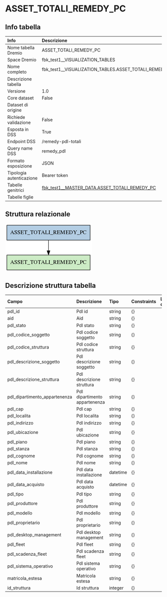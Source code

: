 # ASSET_TOTALI_REMEDY_PC

## Info tabella

| Info                     | Descrizione                                                                                                               |
|:-------------------------|:--------------------------------------------------------------------------------------------------------------------------|
| Nome tabella Dremio      | ASSET_TOTALI_REMEDY_PC                                                                                                    |
| Space Dremio             | fbk_test1__VISUALIZATION_TABLES                                                                                           |
| Nome completo            | fbk_test1__VISUALIZATION_TABLES.ASSET_TOTALI_REMEDY_PC                                                                    |
| Descrizione tabella      |                                                                                                                           |
| Versione                 | 1.0                                                                                                                       |
| Core dataset             | False                                                                                                                     |
| Dataset di origine       |                                                                                                                           |
| Richiede validazione     | False                                                                                                                     |
| Esposta in DSS           | True                                                                                                                      |
| Endpoint DSS             | /remedy-pdl-totali                                                                                                        |
| Query name DSS           | remedy_pdl                                                                                                                |
| Formato esposizione      | JSON                                                                                                                      |
| Tipologia autenticazione | Bearer token                                                                                                              |
| Tabelle genitrici        | [fbk_test1__MASTER_DATA.ASSET_TOTALI_REMEDY_PC](/Documentation/fbk_test1__MASTER_DATA/ASSET_TOTALI_REMEDY_PC/markdown.md) |
| Tabelle figlie           |                                                                                                                           |

## Struttura relazionale

![ASSET_TOTALI_REMEDY_PC](./graph_png.png)

## Descrizione struttura tabella

| Campo                         | Descrizione                   | Tipo     | Constraints   | Linked data   | errors   |
|:------------------------------|:------------------------------|:---------|:--------------|:--------------|:---------|
| pdl_id                        | Pdl id                        | string   | {}            |               | {}       |
| aid                           | Aid                           | string   | {}            |               | {}       |
| pdl_stato                     | Pdl stato                     | string   | {}            |               | {}       |
| pdl_codice_soggetto           | Pdl codice soggetto           | string   | {}            |               | {}       |
| pdl_codice_struttura          | Pdl codice struttura          | string   | {}            |               | {}       |
| pdl_descrizione_soggetto      | Pdl descrizione soggetto      | string   | {}            |               | {}       |
| pdl_descrizione_struttura     | Pdl descrizione struttura     | string   | {}            |               | {}       |
| pdl_dipartimento_appartenenza | Pdl dipartimento appartenenza | string   | {}            |               | {}       |
| pdl_cap                       | Pdl cap                       | string   | {}            |               | {}       |
| pdl_localita                  | Pdl localita                  | string   | {}            |               | {}       |
| pdl_indirizzo                 | Pdl indirizzo                 | string   | {}            |               | {}       |
| pdl_ubicazione                | Pdl ubicazione                | string   | {}            |               | {}       |
| pdl_piano                     | Pdl piano                     | string   | {}            |               | {}       |
| pdl_stanza                    | Pdl stanza                    | string   | {}            |               | {}       |
| pdl_cognome                   | Pdl cognome                   | string   | {}            |               | {}       |
| pdl_nome                      | Pdl nome                      | string   | {}            |               | {}       |
| pdl_data_installazione        | Pdl data installazione        | datetime | {}            |               | {}       |
| pdl_data_acquisto             | Pdl data acquisto             | datetime | {}            |               | {}       |
| pdl_tipo                      | Pdl tipo                      | string   | {}            |               | {}       |
| pdl_produttore                | Pdl produttore                | string   | {}            |               | {}       |
| pdl_modello                   | Pdl modello                   | string   | {}            |               | {}       |
| pdl_proprietario              | Pdl proprietario              | string   | {}            |               | {}       |
| pdl_desktop_management        | Pdl desktop management        | string   | {}            |               | {}       |
| pdl_fleet                     | Pdl fleet                     | string   | {}            |               | {}       |
| pdl_scadenza_fleet            | Pdl scadenza fleet            | string   | {}            |               | {}       |
| pdl_sistema_operativo         | Pdl sistema operativo         | string   | {}            |               | {}       |
| matricola_estesa              | Matricola estesa              | string   | {}            |               | {}       |
| id_struttura                  | Id struttura                  | integer  | {}            |               | {}       |
